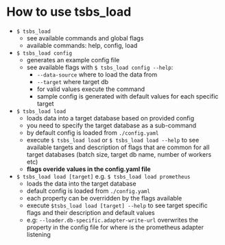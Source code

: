 # How to use tsbs_load

* `$ tsbs_load` 
  * see available commands and global flags
  * available commands: help, config, load
* `$ tsbs_load config`
  * generates an example config file
  * see available flags with `$ tsbs_load config --help`:
    * `--data-source` where to load the data from
    * `--target` where target db
    * for valid values execute the command
    * sample config is generated with default values for each specific target
* `$ tsbs_load load`
  * loads data into a target database based on provided config
  * you need to specify the target database as a sub-command
  * by default config is loaded from `./config.yaml`
  * execute `$ tsbs_load load` or `$ tsbs_load load --help` to see available targets
  and description of flags that are common for all target databases (batch size, target db name, number of workers etc)
  * **flags overide values in the config.yaml file**
* `$ tsbs_load load [target]` e.g. `$ tsbs_load load prometheus`
  * loads the data into the target database
  * default config is loaded from `./config.yaml`
  * each property can be overridden by the flags available
  * execute `$tsbs_load load [target] --help` to see target specific flags 
  and their description and default values
  * e.g: `--loader.db-specific.adapter-write-url` overwrites the property 
  in the config file for where is the prometheus adapter listening
  